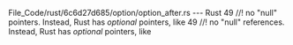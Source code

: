 File_Code/rust/6c6d27d685/option/option_after.rs --- Rust
49 //! no "null" pointers. Instead, Rust has *optional* pointers, like                                                                                       49 //! no "null" references. Instead, Rust has *optional* pointers, like

